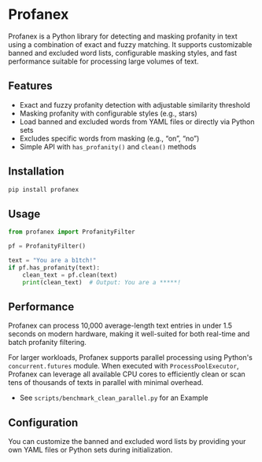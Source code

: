 # Profanex

Profanex is a Python library for detecting and masking profanity in text using a combination of exact and fuzzy matching. It supports customizable banned and excluded word lists, configurable masking styles, and fast performance suitable for processing large volumes of text.

## Features

- Exact and fuzzy profanity detection with adjustable similarity threshold
- Masking profanity with configurable styles (e.g., stars)
- Load banned and excluded words from YAML files or directly via Python sets
- Excludes specific words from masking (e.g., “on”, “no”)
- Simple API with `has_profanity()` and `clean()` methods

## Installation

``` sh
pip install profanex
```

## Usage

``` py
from profanex import ProfanityFilter

pf = ProfanityFilter()

text = "You are a b1tch!"
if pf.has_profanity(text):
    clean_text = pf.clean(text)
    print(clean_text)  # Output: You are a *****!

```

## Performance

Profanex can process 10,000 average-length text entries in under 1.5 seconds on modern hardware, making it well-suited for both real-time and batch profanity filtering.

For larger workloads, Profanex supports parallel processing using Python's `concurrent.futures` module. When executed with `ProcessPoolExecutor`, Profanex can leverage all available CPU cores to efficiently clean or scan tens of thousands of texts in parallel with minimal overhead.

- See `scripts/benchmark_clean_parallel.py` for an Example

## Configuration

You can customize the banned and excluded word lists by providing your own YAML files or Python sets during initialization.
